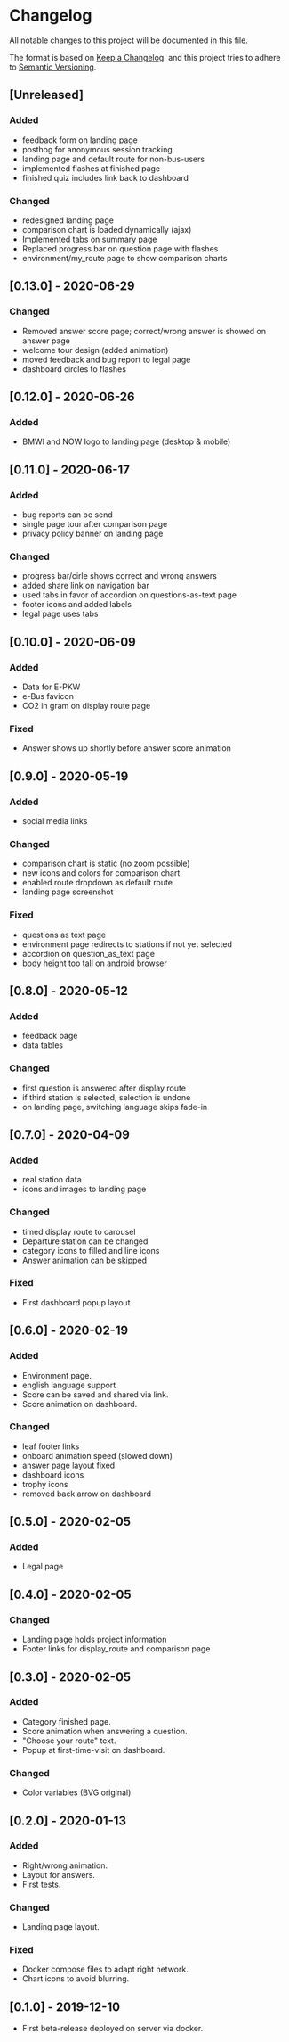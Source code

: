 # Changelog
All notable changes to this project will be documented in this file.

The format is based on [Keep a Changelog](https://keepachangelog.com/en/1.0.0/),
and this project tries to adhere to [Semantic Versioning](https://semver.org/spec/v2.0.0.html).

## [Unreleased]
### Added
- feedback form on landing page
- posthog for anonymous session tracking
- landing page and default route for non-bus-users
- implemented flashes at finished page
- finished quiz includes link back to dashboard 

### Changed 
- redesigned landing page
- comparison chart is loaded dynamically (ajax)
- Implemented tabs on summary page
- Replaced progress bar on question page with flashes
- environment/my_route page to show comparison charts

## [0.13.0] - 2020-06-29
### Changed
- Removed answer score page; correct/wrong answer is showed on answer page
- welcome tour design (added animation)
- moved feedback and bug report to legal page
- dashboard circles to flashes

## [0.12.0] - 2020-06-26
### Added
- BMWI and NOW logo to landing page (desktop & mobile)

## [0.11.0] - 2020-06-17
### Added
- bug reports can be send
- single page tour after comparison page
- privacy policy banner on landing page

### Changed 
- progress bar/cirle shows correct and wrong answers
- added share link on navigation bar
- used tabs in favor of accordion on questions-as-text page
- footer icons and added labels
- legal page uses tabs
 
## [0.10.0] - 2020-06-09
### Added
- Data for E-PKW
- e-Bus favicon
- CO2 in gram on display route page

### Fixed
- Answer shows up shortly before answer score animation

## [0.9.0] - 2020-05-19
### Added 
- social media links

### Changed
- comparison chart is static (no zoom possible)
- new icons and colors for comparison chart
- enabled route dropdown as default route
- landing page screenshot

### Fixed
- questions as text page
- environment page redirects to stations if not yet selected
- accordion on question_as_text page
- body height too tall on android browser

## [0.8.0] - 2020-05-12
### Added
- feedback page
- data tables

### Changed
- first question is answered after display route
- if third station is selected, selection is undone
- on landing page, switching language skips fade-in

## [0.7.0] - 2020-04-09
### Added 
- real station data
- icons and images to landing page

### Changed
- timed display route to carousel
- Departure station can be changed
- category icons to filled and line icons
- Answer animation can be skipped

### Fixed
- First dashboard popup layout

## [0.6.0] - 2020-02-19
### Added
- Environment page.
- english language support
- Score can be saved and shared via link.
- Score animation on dashboard.

### Changed
- leaf footer links
- onboard animation speed (slowed down)
- answer page layout fixed
- dashboard icons
- trophy icons
- removed back arrow on dashboard

## [0.5.0] - 2020-02-05
### Added
- Legal page

## [0.4.0] - 2020-02-05
### Changed 
- Landing page holds project information
- Footer links for display_route and comparison page

## [0.3.0] - 2020-02-05
### Added
- Category finished page.
- Score animation when answering a question.
- "Choose your route" text.
- Popup at first-time-visit on dashboard.

### Changed
- Color variables (BVG original)

## [0.2.0] - 2020-01-13
### Added
- Right/wrong animation.
- Layout for answers.
- First tests.

### Changed
- Landing page layout.

### Fixed
- Docker compose files to adapt right network.
- Chart icons to avoid blurring.

## [0.1.0] - 2019-12-10
- First beta-release deployed on server via docker.
